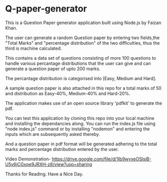 # Q-paper-generator

This is a Question Paper generator application built using Node.js by Faizan Khan.


The user can generate a random Question paper by entering two fields,the "Total Marks" and "percentage distribution" of the two difficulties, thus the 
third is machine calculated.


This contains a data set of questions consisting of more 100 questions to handle various percantage distributions that the user can give 
and can generate a question paper of upto 200 marks.

The percantage distribution is categorised into [Easy, Medium and Hard].

A sample question paper is also attached in this repo for a total marks of 50 and distribution as Easy-40%, Medium-40% and Hard-20%.

The application makes use of an open source library 'pdfkit' to generate the pdf. 

You can test this application by cloning this repo into your local machine and installing the dependancies along. 
You can run the index.js file using "node index.js" command or by installing "nodemon" and entering the inputs which are subsequently asked thereby.

And a question paper in pdf format will be generated adhering to the total marks and percentage distribution entered by the user.

Video Demonstration- https://drive.google.com/file/d/1Ib9wyxeOSlsjB-U5v6jCGxpe9JRXH-z8/view?usp=sharing

Thanks for Reading. Have a Nice Day.

